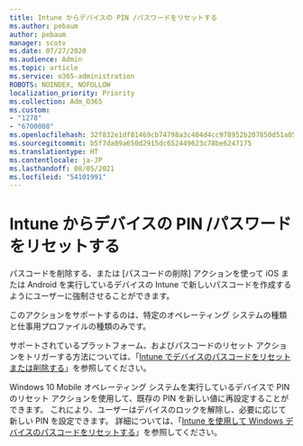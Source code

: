 ```yaml
---
title: Intune からデバイスの PIN /パスワードをリセットする
ms.author: pebaum
author: pebaum
manager: scotv
ms.date: 07/27/2020
ms.audience: Admin
ms.topic: article
ms.service: o365-administration
ROBOTS: NOINDEX, NOFOLLOW
localization_priority: Priority
ms.collection: Adm_O365
ms.custom:
- "1278"
- "6700008"
ms.openlocfilehash: 32f832e1df81469cb74798a3c404d4cc978952b207850d51a05e63acb4a4a2f9
ms.sourcegitcommit: b5f7da89a650d2915dc652449623c78be6247175
ms.translationtype: HT
ms.contentlocale: ja-JP
ms.lasthandoff: 08/05/2021
ms.locfileid: "54101991"
---
```

# <a name="device-pinpassword-reset-from-intune"></a>Intune からデバイスの PIN /パスワードをリセットする

パスコードを削除する、または [パスコードの削除] アクションを使って iOS または Android を実行しているデバイスの Intune で新しいパスコードを作成するようにユーザーに強制させることができます。

このアクションをサポートするのは、特定のオペレーティング システムの種類と仕事用プロファイルの種類のみです。

サポートされているプラットフォーム、およびパスコードのリセット アクションをトリガーする方法については、「[Intune でデバイスのパスコードをリセットまたは削除する](https://docs.microsoft.com/intune/device-passcode-reset)」を参照してください。

Windows 10 Mobile オペレーティング システムを実行しているデバイスで PIN のリセット アクションを使用して、既存の PIN を新しい値に再設定することができます。 これにより、ユーザーはデバイスのロックを解除し、必要に応じて新しい PIN を設定できます。 詳細については、「[Intune を使用して Windows デバイスのパスコードをリセットする](https://docs.microsoft.com/intune/device-windows-pin-reset)」を参照してください。